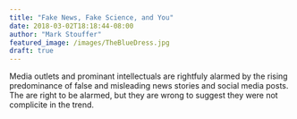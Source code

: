 ```yaml
---
title: "Fake News, Fake Science, and You"
date: 2018-03-02T18:18:44-08:00
author: "Mark Stouffer"
featured_image: /images/TheBlueDress.jpg
draft: true
---
```


Media outlets and prominant intellectuals are rightfuly alarmed by the rising predominance of false and misleading news stories and social media posts. The are right to be alarmed, but they are wrong to suggest they were not complicite in the trend.

